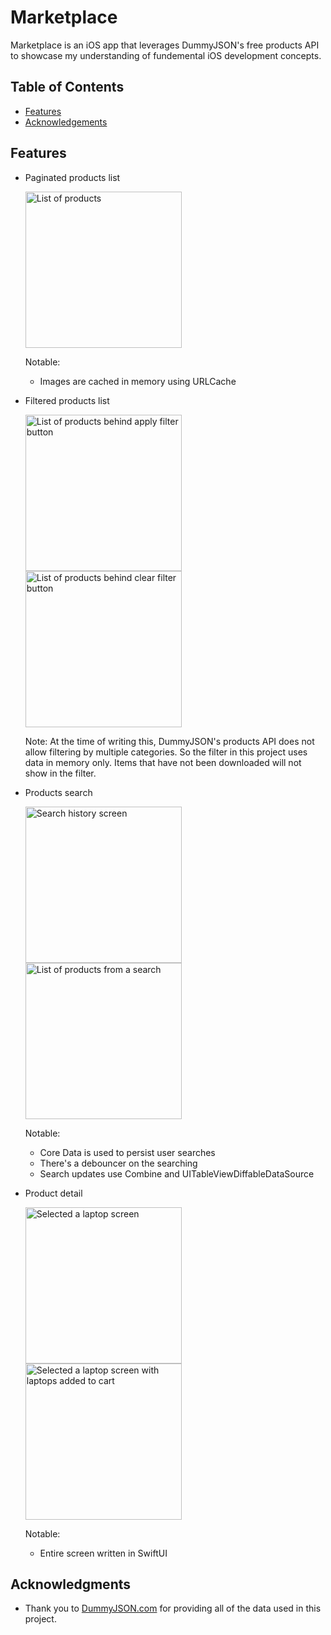 # Marketplace

Marketplace is an iOS app that leverages DummyJSON's free products API to showcase my understanding of fundemental iOS development concepts.

## Table of Contents
- [Features](#features)
- [Acknowledgements](#acknowledgments)

## Features

- Paginated products list
  
  <img src="https://github.com/vcubez19/Marketplace/assets/67804332/f1e114b0-289e-4295-b584-4e2e889a9505" alt="List of products" width="250"/>

  Notable:

  - Images are cached in memory using URLCache
- Filtered products list

  <img src="https://github.com/vcubez19/Marketplace/assets/67804332/875296da-741c-415d-bcea-9e5227801517" alt="List of products behind apply filter button" width="250"/>
  <img src="https://github.com/vcubez19/Marketplace/assets/67804332/77ad1df5-f080-4b87-9d89-913f817c6b40" alt="List of products behind clear filter button" width="250"/>

  Note: At the time of writing this, DummyJSON's products API does not allow filtering by multiple categories. So the filter in this project uses data in memory only. Items that have not been downloaded will not show in the filter.
- Products search

  <img src="https://github.com/vcubez19/Marketplace/assets/67804332/801d0ab4-7269-4c53-8c0d-650a31d93d08" alt="Search history screen" width="250"/>
  <img src="https://github.com/vcubez19/Marketplace/assets/67804332/a5b49326-b956-4096-ad4d-ad762d3b9b82" alt="List of products from a search" width="250"/>

  Notable:
  
  - Core Data is used to persist user searches
  - There's a debouncer on the searching
  - Search updates use Combine and UITableViewDiffableDataSource
- Product detail

  <img src="https://github.com/vcubez19/Marketplace/assets/67804332/c5db08aa-4a4f-43ed-aa4b-96c54796fead" alt="Selected a laptop screen" width="250"/>
  <img src="https://github.com/vcubez19/Marketplace/assets/67804332/9145ee54-e26f-4937-82e8-8ece3a79ffac" alt="Selected a laptop screen with laptops added to cart" width="250"/>

  Notable:

  - Entire screen written in SwiftUI
 
  
## Acknowledgments

- Thank you to [DummyJSON.com](https://dummyjson.com/) for providing all of the data used in this project.
